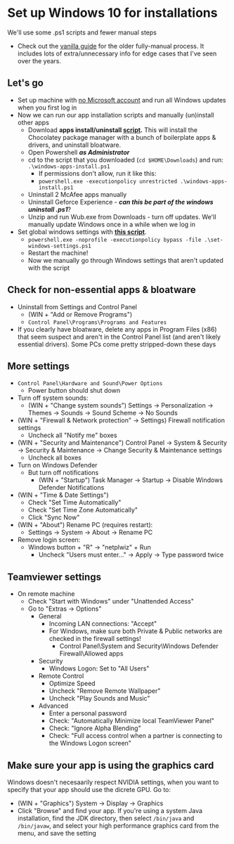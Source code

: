 # Set up Windows 10 for installations

We'll use some .ps1 scripts and fewer manual steps

* Check out the [vanilla guide](./windows-setup.md) for the older fully-manual process. It includes lots of extra/unnecessary info for edge cases that I've seen over the years.

## Let's go

- Set up machine with [no Microsoft account](https://github.com/cacheflowe/haxademic/blob/master/guides/windows-setup.md?plain=1#L5-L12) and run all Windows updates when you first log in
- Now we can run our app installation scripts and manually (un)install other apps
    - Download **apps install/uninstall [script](../scripts/windows-setup/windows-apps-install.ps1).** This will install the Chocolatey package manager with a bunch of boilerplate apps & drivers, and uninstall bloatware.
    - Open Powershell ***as Administrator***
    - cd to the script that you downloaded (`cd $HOME\Downloads`) and run: `.\windows-apps-install.ps1`
        - If permissions don't allow, run it like this:
        - `powershell.exe -executionpolicy unrestricted .\windows-apps-install.ps1`
    - Uninstall 2 McAfee apps manually
    - Uninstall Geforce Experience - ***can this be part of the windows uninstall .ps1***?
    - Unzip and run Wub.exe from Downloads - turn off updates. We'll manually update Windows once in a while when we log in
- Set global windows settings with [**this script**](../scripts/windows-setup/set-windows-settings.ps1).
    - `powershell.exe -noprofile -executionpolicy bypass -file .\set-windows-settings.ps1`
    - Restart the machine!
    - Now we manually go through Windows settings that aren't updated with the script

## Check for non-essential apps & bloatware

* Uninstall from Settings and Control Panel
  * (WIN + "Add or Remove Programs") 
  * `Control Panel\Programs\Programs and Features`
* If you clearly have bloatware, delete any apps in Program Files (x86) that seem suspect and aren't in the Control Panel list (and aren't likely essential drivers). Some PCs come pretty stripped-down these days

## More settings

* `Control Panel\Hardware and Sound\Power Options`
  * Power button should shut down
* Turn off system sounds:
  * (WIN + "Change system sounds") Settings -> Personalization -> Themes -> Sounds -> Sound Scheme -> No Sounds
* (WIN + "Firewall & Network protection" -> Settings) Firewall notification settings
  * Uncheck all "Notify me" boxes
* (WIN + "Security and Maintenance") Control Panel -> System & Security -> Security & Maintenance -> Change Security & Maintenance settings
  * Uncheck all boxes
* Turn on Windows Defender
  * But turn off notifications
    * (WIN + "Startup") Task Manager -> Startup -> Disable Windows Defender Notifications
* (WIN + "Time & Date Settings") 
  * Check "Set Time Automatically"
  * Check "Set Time Zone Automatically"
  * Click "Sync Now"
* (WIN + "About") Rename PC (requires restart):
  * Settings -> System -> About -> Rename PC
* Remove login screen:
  * Windows button + "R" -> "netplwiz" + Run
    * Uncheck "Users must enter..." -> Apply -> Type password twice


## Teamviewer settings

* On remote machine
  * Check "Start with Windows" under "Unattended Access"
  * Go to "Extras -> Options"
    * General 
      * Incoming LAN connections: "Accept"
      * For Windows, make sure both Private & Public networks are checked in the firewall settings!
        * Control Panel\System and Security\Windows Defender Firewall\Allowed apps
    * Security
      * Windows Logon: Set to "All Users"
    * Remote Control
      * Optimize Speed
      * Uncheck "Remove Remote Wallpaper"
      * Uncheck "Play Sounds and Music"
    * Advanced
      * Enter a personal password
      * Check: "Automatically Minimize local TeamViewer Panel"
      * Check: "Ignore Alpha Blending"
      * Check: "Full access control when a partner is connecting to the Windows Logon screen"


## Make sure your app is using the graphics card

Windows doesn't necesaarily respect NVIDIA settings, when you want to specify that your app should use the dicrete GPU. Go to: 

* (WIN + "Graphics") System -> Display -> Graphics
* Click "Browse" and find your app. If you're using a system Java installation, find the JDK directory, then select `/bin/java` and `/bin/javaw`, and select your high performance graphics card from the menu, and save the setting

